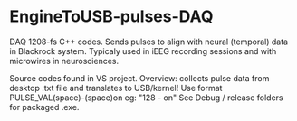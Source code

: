 # EngineToUSB-pulses-DAQ


DAQ 1208-fs C++ codes. Sends pulses to align with neural (temporal) data in Blackrock system. Typicaly used in iEEG recording sessions and with microwires in neurosciences. 

Source codes found in VS project. Overview: collects pulse data from desktop .txt file and translates to USB/kernel! Use format PULSE_VAL(space)-(space)on eg: "128 - on"
See Debug / release folders for packaged .exe. 
